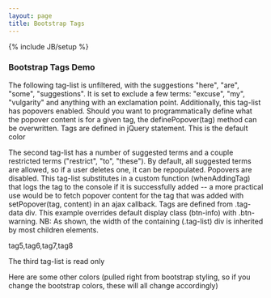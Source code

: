 ```yaml
---
layout: page
title: Bootstrap Tags
---
```

{% include JB/setup %}

### Bootstrap Tags Demo

The following tag-list is unfiltered, with the suggestions "here", "are", "some", "suggestions". It is set to exclude a few terms: "excuse", "my", "vulgarity" and anything with an exclamation point. Additionally, this tag-list has popovers enabled. Should you want to programmatically define what the popover content is for a given tag, the definePopover(tag) method can be overwritten. Tags are defined in jQuery statement. This is the default color

<div id="one" class="tag-list">
  <div class="tags">
  </div>
</div>
        
The second tag-list has a number of suggested terms and a couple restricted terms ("restrict", "to", "these").
By default, all suggested terms are allowed, so if a user deletes one, it can be repopulated. Popovers are disabled. This tag-list substitutes in a custom function (whenAddingTag) that logs the tag to the console if it is successfully added -- a more practical use would be to fetch popover content for the tag that was added with setPopover(tag, content) in an ajax callback. Tags are defined from .tag-data div. This example overrides default display class (btn-info) with .btn-warning. NB:  As shown, the width of the containing (.tag-list) div is inherited by most children elements.
        
<div id="two" class="tag-list" style="width:350px;">
  <div class="tag-data">
    tag5,tag6,tag7,tag8
  </div>
  <div class="tags">
  </div>
</div>

The third tag-list is read only
 <div id="read-only" class="tag-list">
    <div class="tags">
    </div>
 </div>

Here are some other colors (pulled right from bootstrap styling, so if you change the bootstrap colors, these will all change accordingly)
<div id="three" class="tag-list">
  <div class="tags">
  </div>
</div>
<div id="four" class="tag-list">
  <div class="tags">
  </div>
</div>
<div id="five" class="tag-list">
  <div class="tags">
  </div>
</div>
      
<script>
$(function() {  
  pressedUp = function(e) { console.log('pressed up'); };
  whenAddingTag = function (tag) {
    console.log(tag);
    // maybe fetch some content for the tag popover (can be HTML)
  };
  excludes = function (tag) {
    // return false if this tagger does *not* exclude
    // -> returns true if tagger should exclude this tag
    // --> this will exclude anything with !
    return (tag.indexOf("!") != -1);
  }
  var tags = $('#one').tags( {
    suggestions : ["here", "are", "some", "suggestions"],
    popoverData : ["What a wonderful day", "to make some stuff", "up so that I", "can show it works"],
    tagData: ["tag a", "tag b", "tag c", "tag d"],
    excludeList : ["excuse", "my", "vulgarity"],
    excludes : excludes,
    tagRemoved: function(tag) { console.log(tag) }
  } );
  var alsoTags = $('#one').tags();
  alsoTags.removeTag("tag c");
  console.log(tags.removeTag("tag a").renameTag("tag b", "new tag b").addTag("added tag").getTags());
  $('#read-only').tags( {
    tagData: ['some', 'tags','that', 'aren\'t', 'editable'],
    readOnly: true
  });
  $('#two').tags( {
    suggestions : ["there", "were", "some", "suggested", "terms", "super", "secret", "stuff"],
    restrictTo : ["restrict", "to", "these"],
    whenAddingTag : whenAddingTag,
    pressedUp : pressedUp,
    tagClass : 'btn-warning' } );
  $('#three').tags( {
    tagData  : ["alphabet", "soup", "bouncy", "castle"],
    tagClass : 'btn-success'
  });
  $('#three').tags(0).addTag('testing jQuery-ness');
  $('#four').tags( {
    tagData  : ["alphabet", "soup", "bouncy", "castle"],
    tagClass : 'btn-danger disabled'
  });
  $('#five').tags( {
    promptText : "Custom prompt..."
  });
});
</script>